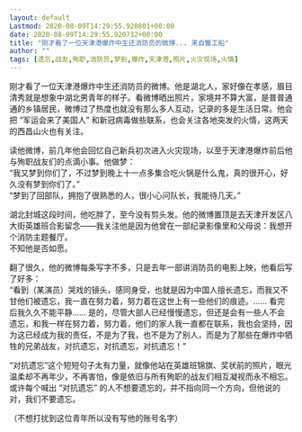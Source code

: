 ```yaml
---
layout: default
Lastmod: 2020-08-09T14:29:55.920801+00:00
date: 2020-08-09T14:29:55.920732+00:00
title: "刚才看了一位天津港爆炸中生还消防员的微博... 来自蟹工船"
author: ""
tags: [遗忘,战友,殉职,消防员,梦到,爆炸,天津港,照片,火灾现场,火情]
---
```


刚才看了一位天津港爆炸中生还消防员的微博。他是湖北人，家好像在孝感，眉目清秀就是想象中湖北男青年的样子。看微博晒出照片，家境并不算大富，是普普通通的乡镇居民，微博过了热度也就没有那么多人互动，记录的多是生活日常。他会把 “军运会来了美国人” 和新冠病毒做些联系，也会关注各地突发的火情，这两天的西昌山火也有关注。

读他微博，前几年他会回忆自己新兵初次进入火灾现场，以至于天津港爆炸前后他与殉职战友们的点滴小事。他做梦：  
“我又梦到你们了，不过梦到晚上十一点多集合吃火锅是什么鬼，真的很开心，好久没有梦到你们了。”  
“梦到了回部队，拥抱了很熟悉的人，很小心问队长，我能待几天。”

湖北封城这段时间，他吃胖了，至今没有剪头发。他的微博置顶是去天津开发区八大街英雄班合影留念——我关注他是因为他曾在一部纪录影像里和父母说：我想开个消防主题餐厅。  
不知他是否如愿。

翻了很久，他的微博每条写字不多，只是去年一部讲消防员的电影上映，他看后写了好多：  
“看到（某演员）哭戏的镜头，感同身受，也就是因为中国人擅长遗忘，而我又不甘他们被遗忘，我一直在努力着，努力着在这世上有一些他们的痕迹。…… 看完后我久久不能平静…… 是的，尽管大部人已经慢慢遗忘，但还是会有一些人不会遗忘，和我一样在努力着，努力着，他们的家人我一直都在联系，我也会坚持，因为这已经成为我的责任，不是为了我，也不是为了别人，而是为了那些在爆炸中牺牲的兄弟战友，对抗遗忘，对抗遗忘，对抗遗忘！”

“对抗遗忘”这个短短句子太有力量，就像他站在英雄班锦旗、奖状前的照片，眼光温柔却不再年少，不再害怕，像是依旧与所有殉职的战友们相互凝视而永不相忘。或许每个喊出 “对抗遗忘” 的人不想要遗忘的，并不指向同一个方向，但他说的对，我们不要遗忘。

（不想打扰到这位青年所以没有写他的账号名字）

